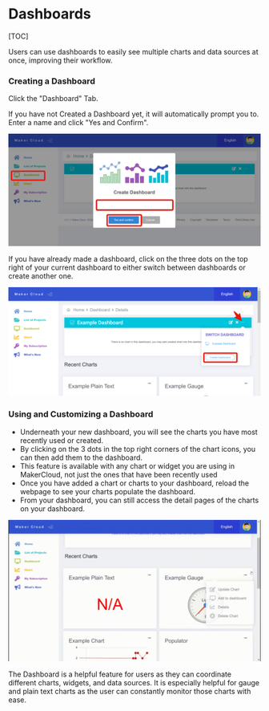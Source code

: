 # Dashboards

[TOC]

Users can use dashboards to easily see multiple charts and data sources at once, improving their workflow.

### Creating a Dashboard

Click the "Dashboard" Tab. 

If you have not Created a Dashboard yet, it will automatically prompt you to. Enter a name and click "Yes and Confirm".

![img_1.png](img/img_1.png)

If you have already made a dashboard, click on the three dots on the top right of your current dashboard to either switch between dashboards or create another one.

![img_2.png](img/img_2.png)

### Using and Customizing a Dashboard

- Underneath your new dashboard, you will see the charts you have most recently used or created. 
- By clicking on the 3 dots in the top right corners of the chart icons, you can then add them to the dashboard.
- This feature is available with any chart or widget you are using in MakerCloud, not just the ones that have been recently used
- Once you have added a chart or charts to your dashboard, reload the webpage to see your charts populate the dashboard.
- From your dashboard, you can still access the detail pages of the charts on your dashboard.

![img_3.gif](img/img_3.gif)

The Dashboard is a helpful feature for users as they can coordinate different charts, widgets, and data sources.
It is especially helpful for gauge and plain text charts as the user can constantly monitor those charts with ease.

